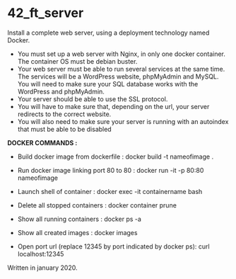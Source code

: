 # 42_ft_server
Install a complete web server, using a deployment technology named Docker.

- You must set up a web server with Nginx, in only one docker container. The container OS must be debian buster.
- Your web server must be able to run several services at the same time. The services will be a WordPress website, phpMyAdmin and MySQL. You will need to make sure your SQL database works with the WordPress and phpMyAdmin.
- Your server should be able to use the SSL protocol.
- You will have to make sure that, depending on the url, your server redirects to the correct website.
- You will also need to make sure your server is running with an autoindex that must be able to be disabled


**DOCKER COMMANDS :**
- Build docker image from dockerfile : 
   docker build -t nameofimage .

- Run docker image linking port 80 to 80 : 
  docker run -it -p 80:80 nameofimage

- Launch shell of container :
  docker exec -it containername bash

- Delete all stopped containers :
  docker container prune 

- Show all running containers :
  docker ps -a
	
- Show all created images :
  docker images

- Open port url (replace 12345 by port indicated by docker ps):
  curl localhost:12345
	
Written in january 2020.
